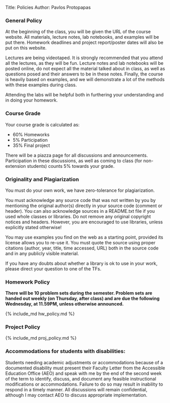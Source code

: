 Title: Policies
Author: Pavlos Protopapas

### General Policy

At the beginning of the class, you will be given the URL of the course website.
All materials, lecture notes, lab notebooks, and examples will be put there.
 Homework deadlines and project report/poster dates will also be put on this website.

Lectures are being videotaped. It is strongly recommended that you attend all the lectures, as they will be fun. Lecture notes and lab notebooks will be posted online, do not expect all the material talked about in class, as well as questions posed and their answers to be in these notes.  Finally, the course is heavily based on examples, and we will demonstrate a lot of the methods with these examples during class.

Attending the labs will be helpful both in furthering your understanding and in doing your homework.


### Course Grade


<p class="text-primary">
Your course grade is calculated as:

<ul>
	<li>60% Homeworks </li>
	<li>5% Participation </li>
	<li>35% Final project </li>
</ul>
</p>

There will be a piazza page for all discussions and announcements. Participation in these discussions, as well as coming to class (for non-extension students) counts 5% towards your grade.

### Originality and Plagiarization

You must do your own work, we have zero-tolerance for plagiarization. 

You must acknowledge any source code that was not written by you by mentioning the original author(s) directly in your source code (comment or header). You can also acknowledge sources in a README.txt file if you used whole classes or libraries. Do not remove any original copyright notices and headers. However, you are encouraged to use libraries, unless explicitly stated otherwise!

You may use examples you find on the web as a starting point, provided its license allows you to re-use it. You must quote the source using proper citations (author, year, title, time accessed, URL) both in the source code and in any publicly visible material. 

If you have any doubts about whether a library is ok to use in your work, please direct your question to one of the TFs.
 

### Homework Policy

**There will be 10 problem sets during the semester. Problem sets are handed out weekly (on Thursday, after class) and are due the following Wednesday, at 11.59PM, unless otherwise announced.**

{% include_md hw_policy.md %}

### Project Policy

{% include_md proj_policy.md %}

### Accommodations for students with disabilities:

Students needing academic adjustments or accommodations because of a documented disability must present their Faculty Letter from the Accessible Education Office (AEO) and speak with me by the end of the second week of the term to identify, discuss, and document any feasible instructional modifications or accommodations. Failure to do so may result in inability to respond in a timely manner. All discussions will remain confidential, although I may contact AEO to discuss appropriate implementation.
